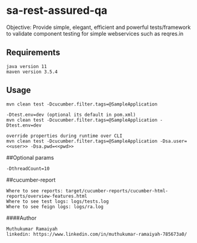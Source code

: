 # sa-rest-assured-qa

Objective: Provide simple, elegant, efficient and powerful tests/framework to validate component testing for simple webservices such as 
reqres.in

## Requirements
```commandline
java version 11
maven version 3.5.4
```

## Usage
```commandline
mvn clean test -Dcucumber.filter.tags=@SampleApplication

-Dtest.env=dev (optional its default in pom.xml)
mvn clean test -Dcucumber.filter.tags=@SampleApplication -Dtest.env=dev

override properties during runtime over CLI
mvn clean test -Dcucumber.filter.tags=@SampleApplication -Dsa.user=<<user>> -Dsa.pwd=<<pwd>>
```

##Optional params
```commandline
-DthreadCount=10
```

##cucumber-report
```commandline
Where to see reports: target/cucumber-reports/cucumber-html-reports/overview-features.html
Where to see test logs: logs/tests.log
Where to see feign logs: logs/ra.log
```

####Author
```commandline
Muthukumar Ramaiyah
linkedin: https://www.linkedin.com/in/muthukumar-ramaiyah-785673a0/ 
```

[comment]: <> (RestAssured specific)
<!--https://techbeacon.com/app-dev-testing/how-perform-api-testing-rest-assured?amp-->
[comment]: <> (https://github.com/rest-assured/rest-assured/wiki/Usage)

[comment]: <> (Sample Applications)
[comment]: <> (http://ergast.com/mrd/)
[comment]: <> (https://github.com/json-path/JsonPath)

[comment]: <> (Matchers)
[comment]: <> (http://hamcrest.org/JavaHamcrest/javadoc/2.2/)

[comment]: <> (JsonPath Specifics)
[comment]: <> (https://support.smartbear.com/alertsite/docs/monitors/api/endpoint/jsonpath.html)
[comment]: <> (https://github.com/json-path/JsonPath)
[comment]: <> ($.data[?&#40;@.email =~ /.*el.*/i&#41;])
[comment]: <> ($.data[?&#40;@.first_name =~ /E.*/i&#41;])
[comment]: <> ($.data[?&#40;!&#40;@.first_name =~ /E.*/i&#41;&#41;])
[comment]: <> (@.data[*].email)
[comment]: <> (https://www.youtube.com/watch?v=dLJBVCxnziM)
[comment]: <> (https://stackoverflow.com/questions/12585968/how-to-filter-by-string-in-jsonpath)
[comment]: <> (https://rows.com/docs/filtering-with-jsonpath)
[comment]: <> (https://support.smartbear.com/alertsite/docs/monitors/api/endpoint/jsonpath.html)
[comment]: <> (https://docs.oracle.com/cd/E60058_01/PDF/8.0.8.x/8.0.8.0.0/PMF_HTML/JsonPath_Expressions.htm)
[comment]: <> (https://docs.hevodata.com/sources/sdk-&-streaming/rest-api/writing-jsonpath-expressions/)
[comment]: <> (http://jsonpath.herokuapp.com/?path=$..book[?&#40;@.author%20=~%20/.*REES/i&#41;])